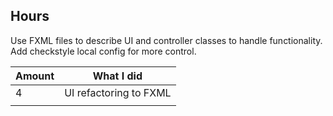 ## Hours

Use FXML files to describe UI and controller classes to handle functionality. Add checkstyle local config for more control.

|Amount|What I did|
|-|-|
|4|UI refactoring to FXML|
|||